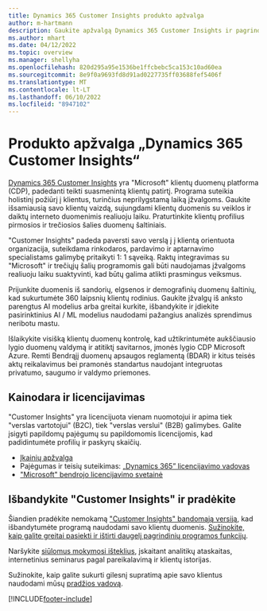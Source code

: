 ```yaml
---
title: Dynamics 365 Customer Insights produkto apžvalga
author: m-hartmann
description: Gaukite apžvalgą Dynamics 365 Customer Insights ir pagrindines jo funkcijas.
ms.author: mhart
ms.date: 04/12/2022
ms.topic: overview
ms.manager: shellyha
ms.openlocfilehash: 820d295a95e1536be1ffcbebc5ca153c10ad60ea
ms.sourcegitcommit: 8e9f0a9693fd8d91ad0227735ff03688fef5406f
ms.translationtype: MT
ms.contentlocale: lt-LT
ms.lasthandoff: 06/10/2022
ms.locfileid: "8947102"
---
```

# <a name="product-overview-for-dynamics-365-customer-insights"></a>Produkto apžvalga „Dynamics 365 Customer Insights“

[Dynamics 365 Customer Insights](https://dynamics.microsoft.com/ai/customer-insights/) yra "Microsoft" klientų duomenų platforma (CDP), padedanti teikti suasmenintą klientų patirtį. Programa suteikia holistinį požiūrį į klientus, turinčius neprilygstamą laiką įžvalgoms. Gaukite išsamiausią savo klientų vaizdą, sujungdami klientų duomenis su veiklos ir daiktų interneto duomenimis realiuoju laiku. Praturtinkite klientų profilius pirmosios ir trečiosios šalies duomenų šaltiniais. 

"Customer Insights" padeda paversti savo verslą į į klientą orientuota organizacija, suteikdama rinkodaros, pardavimo ir aptarnavimo specialistams galimybę pritaikyti 1: 1 sąveiką. Raktų integravimas su "Microsoft" ir trečiųjų šalių programomis gali būti naudojamas įžvalgoms realiuoju laiku suaktyvinti, kad būtų galima atlikti prasmingus veiksmus.

Prijunkite duomenis iš sandorių, elgsenos ir demografinių duomenų šaltinių, kad sukurtumėte 360 laipsnių klientų rodinius. Gaukite įžvalgų iš anksto parengtus AI modelius arba greitai kurkite, išbandykite ir įdiekite pasirinktinius AI / ML modelius naudodami pažangius analizės sprendimus neribotu mastu.

Išlaikykite visišką klientų duomenų kontrolę, kad užtikrintumėte aukščiausio lygio duomenų valdymą ir atitiktį savitarnos, įmonės lygio CDP Microsoft Azure. Remti Bendrąjį duomenų apsaugos reglamentą (BDAR) ir kitus teisės aktų reikalavimus bei pramonės standartus naudojant integruotas privatumo, saugumo ir valdymo priemones.

## <a name="pricing-and-licensing"></a>Kainodara ir licencijavimas
"Customer Insights" yra licencijuota vienam nuomotojui ir apima tiek "verslas vartotojui" (B2C), tiek "verslas verslui" (B2B) galimybes. Galite įsigyti papildomų pajėgumų su papildomomis licencijomis, kad padidintumėte profilių ir paskyrų skaičių.

- [Įkainių apžvalga](https://dynamics.microsoft.com/ai/customer-insights/pricing/)
- Pajėgumas ir teisių suteikimas: [„Dynamics 365” licencijavimo vadovas](https://go.microsoft.com/fwlink/?LinkId=866544)
- ["Microsoft" bendrojo licencijavimo svetainė](https://www.microsoft.com/licensing/how-to-buy/how-to-buy)

## <a name="try-customer-insights-and-get-started"></a>Išbandykite "Customer Insights" ir pradėkite

Šiandien pradėkite nemokamą ["Customer Insights" bandomąją versiją](https://signup.microsoft.com/create-account/signup?SKU=036c2481-aa8a-47cd-ab43-324f0c157c2d&ali=1&RU=https:%2F%2Fhome.ci.ai.dynamics.com%2Fstart%2Ftrial&products=036c2481-aa8a-47cd-ab43-324f0c157c2d), kad išbandytumėte programą naudodami savo klientų duomenis. [Sužinokite, kaip galite greitai pasiekti ir ištirti daugelį pagrindinių programos funkcijų](trial-signup.md). 

Naršykite [siūlomus mokymosi išteklius](https://dynamics.microsoft.com/ai/customer-insights/resources/), įskaitant analitikų ataskaitas, internetinius seminarus pagal pareikalavimą ir klientų istorijas.

Sužinokite, kaip galite sukurti gilesnį supratimą apie savo klientus naudodami mūsų [pradžios vadovą](get-started.md).

[!INCLUDE[footer-include](includes/footer-banner.md)]
